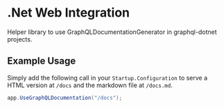 ﻿# .Net Web Integration

Helper library to use GraphQLDocumentationGenerator in graphql-dotnet projects.

## Example Usage

Simply add the following call in your `Startup.Configuration` to serve a HTML version at `/docs` and the markdown file at `/docs.md`.

```csharp
app.UseGraphQLDocumentation("/docs");
```